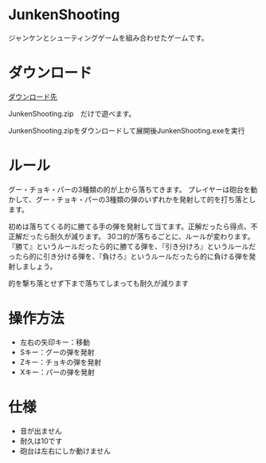 # JunkenShooting
ジャンケンとシューティングゲームを組み合わせたゲームです。

# ダウンロード
[ダウンロード先](https://github.com/5jikinoko/JunkenShooting/releases/tag/v1.0 "ダウンロードのリンク")

JunkenShooting.zip　だけで遊べます。

JunkenShooting.zipをダウンロードして展開後JunkenShooting.exeを実行

# ルール
グー・チョキ・パーの3種類の的が上から落ちてきます。
プレイヤーは砲台を動かして、グー・チョキ・パーの3種類の弾のいずれかを発射して的を打ち落とします。

初めは落ちてくる的に勝てる手の弾を発射して当てます。正解だったら得点、不正解だったら耐久が減ります。
30コ的が落ちるごとに、ルールが変わります。『勝て』というルールだったら的に勝てる弾を、『引き分けろ』というルールだったら的に引き分ける弾を、『負けろ』というルールだったら的に負ける弾を発射しましょう。

的を撃ち落とせず下まで落ちてしまっても耐久が減ります

# 操作方法
* 左右の矢印キー：移動
* Sキー：グーの弾を発射
* Zキー：チョキの弾を発射
* Xキー：パーの弾を発射

# 仕様
* 音が出ません
* 耐久は10です
* 砲台は左右にしか動けません
